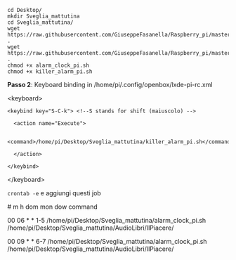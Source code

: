```
cd Desktop/
mkdir Sveglia_mattutina
cd Sveglia_mattutina/
wget https://raw.githubusercontent.com/GiuseppeFasanella/Raspberry_pi/master/Alarm_clock/alarm_clock_pi.sh .
wget https://raw.githubusercontent.com/GiuseppeFasanella/Raspberry_pi/master/Alarm_clock/killer_alarm_pi.sh .
chmod +x alarm_clock_pi.sh
chmod +x killer_alarm_pi.sh
```

**Passo 2**: Keyboard binding in /home/pi/.config/openbox/lxde-pi-rc.xml

\<keyboard>

    <keybind key="S-C-k"> <!--S stands for shift (maiuscolo) -->
    
      <action name="Execute">
      
        <command>/home/pi/Desktop/Sveglia_mattutina/killer_alarm_pi.sh</command>
        
      </action>
      
    </keybind>
    
  \</keyboard>


`crontab -e` e aggiungi questi job

\# m h  dom mon dow   command

00 06 * * 1-5 /home/pi/Desktop/Sveglia_mattutina/alarm_clock_pi.sh /home/pi/Desktop/Sveglia_mattutina/AudioLibri/IlPiacere/

00 09 * * 6-7 /home/pi/Desktop/Sveglia_mattutina/alarm_clock_pi.sh /home/pi/Desktop/Sveglia_mattutina/AudioLibri/IlPiacere/

